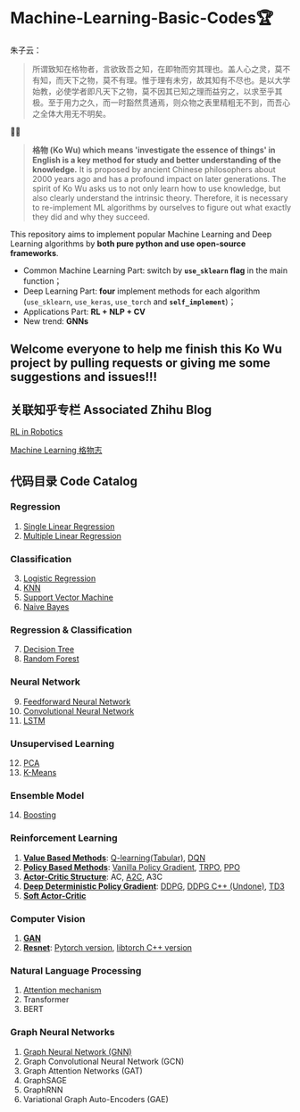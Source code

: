 # Machine-Learning-Basic-Codes🏆

朱子云：

> 所谓致知在格物者，言欲致吾之知，在即物而穷其理也。盖人心之灵，莫不有知，而天下之物，莫不有理。惟于理有未穷，故其知有不尽也。是以大学始教，必使学者即凡天下之物，莫不因其已知之理而益穷之，以求至乎其极。至于用力之久，而一时豁然贯通焉，则众物之表里精粗无不到，而吾心之全体大用无不明矣。

📐📏
> **格物 (Ko Wu) which means 'investigate the essence of things' in English is a key method for study and better understanding of the knowledge.** It is proposed by ancient Chinese philosophers about 2000 years ago and has a profound impact on later generations. The spirit of Ko Wu asks us to not only learn how to use knowledge, but also clearly understand the intrinsic theory. Therefore, it is necessary to re-implement ML algorithms by ourselves to figure out what exactly they did and why they succeed.

This repository aims to implement popular Machine Learning and Deep Learning algorithms by **both pure python and use open-source frameworks**.

- Common Machine Learning Part: switch by **`use_sklearn` flag** in the main function；
- Deep Learning Part: **four** implement methods for each algorithm (`use_sklearn`, `use_keras`, `use_torch` and **`self_implement`**)；
- Applications Part: **RL + NLP + CV**
- New trend: **GNNs**

## Welcome everyone to help me finish this Ko Wu project by pulling requests or giving me some suggestions and issues!!!

## 关联知乎专栏 Associated Zhihu Blog

[RL in Robotics](https://zhuanlan.zhihu.com/c_1188392852261134336)

[Machine Learning 格物志](https://zhuanlan.zhihu.com/c_1236984830903996416)

## 代码目录 Code Catalog

### Regression
1. [Single Linear Regression](./01Single_Linear_Regression/1Single_Linear_Regression.py)
2. [Multiple Linear Regression](./02Multiple_Linear_Regression/2Multiple_Linear_Regression.py)

### Classification
3. [Logistic Regression](./03Logistic_Regression/3Logistic_Regression.py)
4. [KNN](./04K_Nearest_Neighbours/)
5. [Support Vector Machine](./05Support_Vector_Machine/)
6. [Naive Bayes](./06Naive_Bayes/)

### Regression & Classification
7. [Decision Tree](./07Decision_Trees/)
8. [Random Forest](./08Random_Forest/)

### Neural Network
9. [Feedforward Neural Network](./09Neural_Network/)
10. [Convolutional Neural Network](./10CNN/)
11. [LSTM](./11LSTM/)

### Unsupervised Learning
12. [PCA](./12PCA/)
13. [K-Means](./13Kmeans/)

### Ensemble Model
14. [Boosting](./14Boost/)

### Reinforcement Learning
1.  [**Value Based Methods**](./RL_DQN/): [Q-learning(Tabular)](./RL_DQN/Q_learning.py), [DQN](./RL_DQN/15DQN.py)
2.  [**Policy Based Methods**](./RL_PPO/): [Vanilla Policy Gradient](./RL_PPO/vanilla_PG.py), [TRPO](./RL_PPO/TRPO.py), [PPO](./RL_PPO/16PPO.py)
3.  [**Actor-Critic Structure**](./RL_Actor_Critic/): AC, [A2C](./RL_Actor_Critic/17Actor_Critic.py), A3C
4.  [**Deep Deterministic Policy Gradient**](./RL_DDPG): [DDPG](./RL_DDPG/18DDPG.py), [DDPG C++ (Undone)](./RL_DDPG/DDPG_LibTorch-master/), [TD3](./RL_DDPG/TD3.py)
5.  [**Soft Actor-Critic**](./RL_SAC/)

### Computer Vision
1. [ **GAN** ](./CV_GAN/)
2. [**Resnet**](./CV_Resnet/): [Pytorch version](./CV_Resnet/21Resnet.py), [libtorch C++ version](./CV_Resnet/Resnet_libtorch_C++/py_2_C.py)

### Natural Language Processing
1. [Attention mechanism](./NLP_Attention/)
2. Transformer
3. BERT

### Graph Neural Networks 
1. [Graph Neural Network (GNN)](./Graph_GNN/)
2. Graph Convolutional Neural Network (GCN)
3. Graph Attention Networks (GAT)
4. GraphSAGE
5. GraphRNN
6. Variational Graph Auto-Encoders (GAE)
